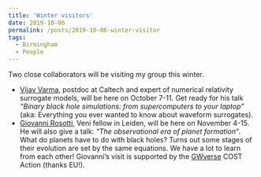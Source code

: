 ```yaml
---
title: 'Winter visitors'
date: 2019-10-06
permalink: /posts/2019-10-06-winter-visitor
tags:
  - Birmingham
  - People
---
```


Two close collaborators will be visiting my group this winter. 

- [Vijay Varma](https://inspirehep.net/authors/1403048), postdoc at Caltech and expert of numerical relativity surrogate models, will be here on October 7-11. Get ready for his talk _“Binary black hole simulations: from supercomputers to your laptop”_ (aka: Everything you ever wanted to know about waveform surrogates). 
- [Giovanni Rosotti](https://inspirehep.net/authors/1970012), Veni fellow in Leiden, will be here on November 4-15. He will also give a talk: _“The observational era of planet formation“_. What do planets have to do with black holes? Turns out some stages of their evolution are set by the same equations. We have a lot to learn from each other! Giovanni’s visit is supported by the [GWverse](<https://gwverse.tecnico.ulisboa.pt/>) COST Action (thanks EU!).

